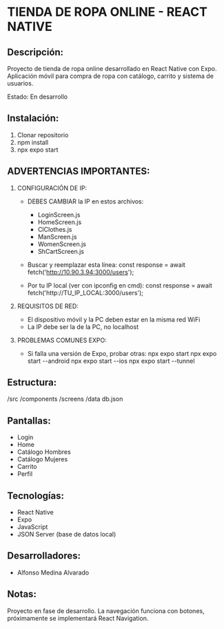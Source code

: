 TIENDA DE ROPA ONLINE - REACT NATIVE
=====================================

Descripción:
------------
Proyecto de tienda de ropa online desarrollado en React Native con Expo.
Aplicación móvil para compra de ropa con catálogo, carrito y sistema de usuarios.

Estado: En desarrollo

Instalación:
------------
1. Clonar repositorio
2. npm install
3. npx expo start

ADVERTENCIAS IMPORTANTES:
-------------------------

1. CONFIGURACIÓN DE IP:
   - DEBES CAMBIAR la IP en estos archivos:
     * LoginScreen.js
     * HomeScreen.js
     * ClClothes.js
     * ManScreen.js
     * WomenScreen.js
     * ShCartScreen.js

   - Buscar y reemplazar esta línea:
     const response = await fetch('http://10.90.3.94:3000/users');

   - Por tu IP local (ver con ipconfig en cmd):
     const response = await fetch('http://TU_IP_LOCAL:3000/users');

2. REQUISITOS DE RED:
   - El dispositivo móvil y la PC deben estar en la misma red WiFi
   - La IP debe ser la de la PC, no localhost

3. PROBLEMAS COMUNES EXPO:
   - Si falla una versión de Expo, probar otras:
     npx expo start
     npx expo start --android
     npx expo start --ios
     npx expo start --tunnel

Estructura:
-----------
/src
  /components
  /screens
  /data
    db.json

Pantallas:
----------
- Login
- Home
- Catálogo Hombres
- Catálogo Mujeres
- Carrito
- Perfil

Tecnologías:
------------
- React Native
- Expo
- JavaScript
- JSON Server (base de datos local)

Desarrolladores:
----------------
- Alfonso Medina Alvarado

Notas:
------
Proyecto en fase de desarrollo. La navegación funciona con botones, próximamente se implementará React Navigation.
